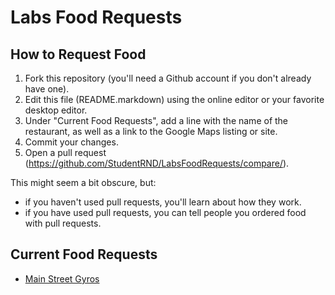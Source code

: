 # Labs Food Requests

## How to Request Food

1. Fork this repository (you'll need a Github account if you don't already have one).
1. Edit this file (README.markdown) using the online editor or your favorite desktop editor.
1. Under "Current Food Requests", add a line with the name of the restaurant, as well as a link to the Google Maps listing or site.
1. Commit your changes.
1. Open a pull request (https://github.com/StudentRND/LabsFoodRequests/compare/).

This might seem a bit obscure, but:

- if you haven't used pull requests, you'll learn about how they work.
- if you have used pull requests, you can tell people you ordered food with pull requests.

## Current Food Requests

- [Main Street Gyros](http://seattlegyros.com/)
